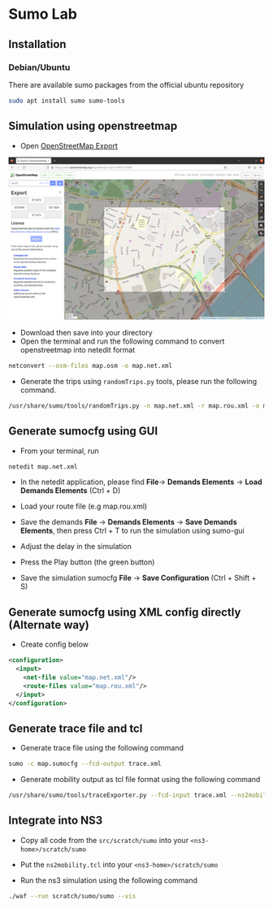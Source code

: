# Sumo Lab

## Installation

### Debian/Ubuntu

There are available sumo packages from the official ubuntu repository

```bash
sudo apt install sumo sumo-tools
```

## Simulation using openstreetmap

- Open [OpenStreetMap Export](https://www.openstreetmap.org/export)

 ![OpenStreetMap](./images/openstreetmap.png)

- Download then save into your directory
- Open the terminal and run the following command to convert openstreetmap into netedit format

```bash
netconvert --osm-files map.osm -o map.net.xml
```

- Generate the trips using `randomTrips.py` tools, please run the following command.

```bash
/usr/share/sumo/tools/randomTrips.py -n map.net.xml -r map.rou.xml -o map.trips.xml -e 100 -p 0.5
```

## Generate sumocfg using GUI

- From your terminal, run

```bash
netedit map.net.xml
```

- In the netedit application, please find **File**-> **Demands Elements** -> **Load Demands Elements** (Ctrl + D)

- Load your route file (e.g map.rou.xml)

- Save the demands **File** -> **Demands Elements** -> **Save Demands Elements**, then press Ctrl + T to run the simulation using sumo-gui

- Adjust the delay in the simulation

- Press the Play button (the green button)

- Save the simulation sumocfg **File** -> **Save Configuration** (Ctrl + Shift + S)

## Generate sumocfg using XML config directly (Alternate way)

- Create config below

```xml
<configuration>
  <input>
    <net-file value="map.net.xml"/>
    <route-files value="map.rou.xml"/>
  </input>
</configuration>
```

## Generate trace file and tcl

- Generate trace file using the following command

```bash
sumo -c map.sumocfg --fcd-output trace.xml
```

- Generate mobility output as tcl file format using the following command

```bash
/usr/share/sumo/tools/traceExporter.py --fcd-input trace.xml --ns2mobility-output ns2mobility.tcl
```

## Integrate into NS3

- Copy all code from the `src/scratch/sumo` into your `<ns3-home>/scratch/sumo`

- Put the `ns2mobility.tcl` into your `<ns3-home>/scratch/sumo`

- Run the ns3 simulation using the following command

```bash
./waf --run scratch/sumo/sumo --vis
```
